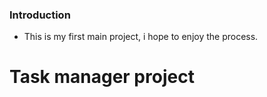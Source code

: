 ### Introduction
- This is my first main project, i hope to enjoy the process.
# Task manager project